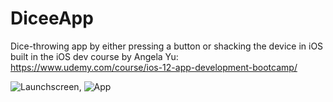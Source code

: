 # DiceeApp
Dice-throwing app by either pressing a button or shacking the device in iOS built in the iOS dev course by Angela Yu: https://www.udemy.com/course/ios-12-app-development-bootcamp/


![Launchscreen](https://user-images.githubusercontent.com/60990368/88097568-a318cb00-cb98-11ea-9e6e-6f9c9a00e668.png), ![App](https://user-images.githubusercontent.com/60990368/88097572-a4e28e80-cb98-11ea-8469-5b794b8cadba.png
)

